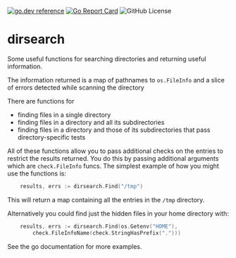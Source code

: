 <!-- Code generated by mkbadge; DO NOT EDIT. START -->
[![go.dev reference](https://img.shields.io/badge/go.dev-reference-green?logo=go)](https://pkg.go.dev/mod/github.com/nickwells/dirsearch.mod)
[![Go Report Card](https://goreportcard.com/badge/github.com/nickwells/dirsearch.mod)](https://goreportcard.com/report/github.com/nickwells/dirsearch.mod)
![GitHub License](https://img.shields.io/github/license/nickwells/dirsearch.mod)
<!-- Code generated by mkbadge; DO NOT EDIT. END -->

# dirsearch
Some useful functions for searching directories and returning useful information.

The information returned is a map of pathnames to `os.FileInfo` and a slice
of errors detected while scanning the directory

There are functions for

  * finding files in a single directory
  * finding files in a directory and all its subdirectories
  * finding files in a directory and those of its subdirectories that pass
    directory-specific tests
  
All of these functions allow you to pass additional checks on the entries to
restrict the results returned. You do this by passing additional arguments
which are `check.FileInfo` funcs. The simplest example of how you might use
the functions is:

```go
	results, errs := dirsearch.Find("/tmp")
```
This will return a map containing all the entries in the `/tmp` directory.

Alternatively you could find just the hidden files in your home directory with:

```go
	results, errs := dirsearch.Find(os.Getenv("HOME"),
		check.FileInfoName(check.StringHasPrefix(".")))
```

See the go documentation for more examples.
